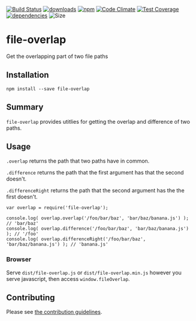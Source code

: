 [![Build Status](https://travis-ci.org/tandrewnichols/file-overlap.png)](https://travis-ci.org/tandrewnichols/file-overlap) [![downloads](http://img.shields.io/npm/dm/file-overlap.svg)](https://npmjs.org/package/file-overlap) [![npm](http://img.shields.io/npm/v/file-overlap.svg)](https://npmjs.org/package/file-overlap) [![Code Climate](https://codeclimate.com/github/tandrewnichols/file-overlap/badges/gpa.svg)](https://codeclimate.com/github/tandrewnichols/file-overlap) [![Test Coverage](https://codeclimate.com/github/tandrewnichols/file-overlap/badges/coverage.svg)](https://codeclimate.com/github/tandrewnichols/file-overlap) [![dependencies](https://david-dm.org/tandrewnichols/file-overlap.png)](https://david-dm.org/tandrewnichols/file-overlap) ![Size](https://img.shields.io/badge/size-550b-brightgreen.svg)

# file-overlap

Get the overlapping part of two file paths

## Installation

`npm install --save file-overlap`

## Summary

`file-overlap` provides utitlies for getting the overlap and difference of two paths.

## Usage

`.overlap` returns the path that two paths have in common.

`.difference` returns the path that the first argument has that the second doesn't.

`.differenceRight` returns the path that the second argument has the the first doesn't.

```
var overlap = require('file-overlap');

console.log( overlap.overlap('/foo/bar/baz', 'bar/baz/banana.js') ); // 'bar/baz'
console.log( overlap.difference('/foo/bar/baz', 'bar/baz/banana.js') ); // '/foo'
console.log( overlap.differenceRight('/foo/bar/baz', 'bar/baz/banana.js') ); // 'banana.js'
```

### Browser

Serve `dist/file-overlap.js` or `dist/file-overlap.min.js` however you serve javascript, then access `window.fileOverlap`.

## Contributing

Please see [the contribution guidelines](CONTRIBUTING.md).
